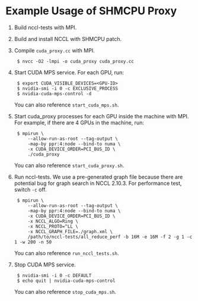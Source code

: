 # Example Usage of SHMCPU Proxy

1. Build nccl-tests with MPI.

2. Build and install NCCL with SHMCPU patch.

3. Compile `cuda_proxy.cc` with MPI.

        $ nvcc -O2 -lmpi -o cuda_proxy cuda_proxy.cc

4. Start CUDA MPS service. For each GPU, run:

        $ export CUDA_VISIBLE_DEVICES=<GPU-ID>
        $ nvidia-smi -i 0 -c EXCLUSIVE_PROCESS
        $ nvidia-cuda-mps-control -d

    You can also reference `start_cuda_mps.sh`.

5. Start cuda_proxy processes for each GPU inside the machine with MPI. For example, if there are 4 GPUs in the machine, run:

        $ mpirun \
            --allow-run-as-root --tag-output \
            -map-by ppr:4:node --bind-to numa \
            -x CUDA_DEVICE_ORDER=PCI_BUS_ID \
            ./cuda_proxy

    You can also reference `start_cuda_proxy.sh`.

6. Run nccl-tests. We use a pre-generated graph file because there are potential bug for graph search in NCCL 2.10.3. For performance test, switch `-c` off. 

        $ mpirun \
            --allow-run-as-root --tag-output \
            -map-by ppr:4:node --bind-to numa \
            -x CUDA_DEVICE_ORDER=PCI_BUS_ID \
            -x NCCL_ALGO=Ring \
            -x NCCL_PROTO=^LL \
            -x NCCL_GRAPH_FILE=./graph.xml \
            /path/to/nccl-tests/all_reduce_perf -b 16M -e 16M -f 2 -g 1 -c 1 -w 200 -n 50

    You can also reference `run_nccl_tests.sh`.

7. Stop CUDA MPS service.

        $ nvidia-smi -i 0 -c DEFAULT
        $ echo quit | nvidia-cuda-mps-control

    You can also reference `stop_cuda_mps.sh`.
